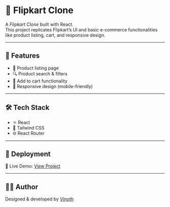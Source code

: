 # 🛒 Flipkart Clone

A *Flipkart Clone* built with React.  
This project replicates Flipkart’s UI and basic e-commerce functionalities like product listing, cart, and responsive design.

---

## 🚀 Features
- 🏬 Product listing page  
- 🔍 Product search & filters  
- 🛒 Add to cart functionality  
- 📱 Responsive design (mobile-friendly)  

---

## 🛠 Tech Stack
- ⚛ React  
- 🎨 Tailwind CSS  
- 🌐 React Router  

---

## 📂 Deployment
🔗 Live Demo: [View Project]([https://filpcart-clone.netlify.app/]) 

---

## 👨‍💻 Author
Designed & developed by [*Vinoth*](https://github.com/vinoth-1089)
